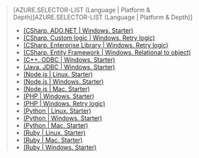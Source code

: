 > [AZURE.SELECTOR-LIST (Language | Platform & Depth)]AZURE.SELECTOR-LIST (Language | Platform & Depth)]
> 
> * [(CSharp. ADO.NET | Windows. Starter)](sql-database-develop-dotnet-simple.md)
> * [(CSharp. Custom logic | Windows. Retry logic)](sql-database-develop-csharp-retry-windows.md)
> * [(CSharp. Enterprise Library | Windows. Retry logic)](sql-database-develop-entlib-csharp-retry-windows.md)
> * [(CSharp. Entity Framework | Windows. Relational to object)](http://msdn.microsoft.com/library/azure/ff951633.aspx)
> * [(C++. ODBC | Windows. Starter)](http://msdn.microsoft.com/library/azure/hh974312.aspx)
> * [(Java. JDBC | Windows. Starter)](sql-database-develop-java-simple-windows.md)
> * [(Node.js | Linux. Starter)](sql-database-develop-nodejs-simple-linux.md)
> * [(Node.js | Windows. Starter)](sql-database-develop-nodejs-simple-windows.md)
> * [(Node.js | Mac. Starter)](sql-database-develop-nodejs-simple-mac.md)
> * [(PHP | Windows. Starter)](sql-database-develop-php-simple-windows.md)
> * [(PHP | Windows. Retry logic)](sql-database-develop-php-retry-windows.md)
> * [(Python | Linux. Starter)](sql-database-develop-python-simple-ubuntu-linux.md)
> * [(Python | Windows. Starter)](sql-database-develop-python-simple-windows.md)
> * [(Python | Mac. Starter)](sql-database-develop-python-simple-mac-osx.md)
> * [(Ruby | Linux. Starter)](sql-database-develop-ruby-simple-linux.md)
> * [(Ruby | Mac. Starter)](sql-database-develop-ruby-simple-mac-osx.md)
> * [(Ruby | Windows. Starter)](sql-database-develop-ruby-simple-windows.md)
> 
> 
